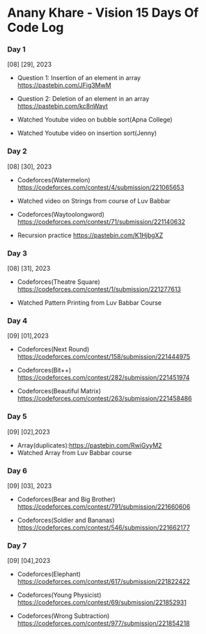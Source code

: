 # Anany Khare - Vision 15 Days Of Code Log

### Day 1
[08] [29], 2023

- Question 1: Insertion of an element in array
 https://pastebin.com/JFig3MwM

- Question 2: Deletion of an element in an array
https://pastebin.com/kc8nWayt

- Watched Youtube video on bubble sort(Apna College)
- Watched Youtube video on insertion sort(Jenny)

### Day 2
[08] [30], 2023

- Codeforces(Watermelon)
https://codeforces.com/contest/4/submission/221065653

- Watched video on Strings from course of Luv Babbar 

- Codeforces(Waytoolongword)
https://codeforces.com/contest/71/submission/221140632

- Recursion practice
https://pastebin.com/K1HjbgXZ

### Day 3
[08] [31], 2023

- Codeforces(Theatre Square)
https://codeforces.com/contest/1/submission/221277613

- Watched Pattern Printing from Luv Babbar Course

### Day 4
[09] [01],2023

- Codeforces(Next Round)
https://codeforces.com/contest/158/submission/221444975 

- Codeforces(Bit++)
https://codeforces.com/contest/282/submission/221451974

- Codeforces(Beautiful Matrix)
https://codeforces.com/contest/263/submission/221458486

### Day 5
[09] [02],2023
- Array(duplicates):https://pastebin.com/RwiGyyM2
- Watched Array from Luv Babbar course 

### Day 6
[09] [03], 2023

- Codeforces(Bear and Big Brother)
https://codeforces.com/contest/791/submission/221660606

- Codeforces(Soldier and Bananas)
https://codeforces.com/contest/546/submission/221662177

### Day 7
[09] [04],2023

- Codeforces(Elephant)
https://codeforces.com/contest/617/submission/221822422

- Codeforces(Young Physicist)
https://codeforces.com/contest/69/submission/221852931

- Codeforces(Wrong Subtraction)
https://codeforces.com/contest/977/submission/221854218


 

